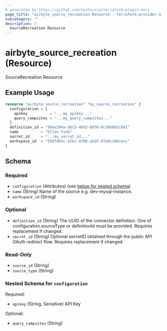 ```yaml
---
# generated by https://github.com/hashicorp/terraform-plugin-docs
page_title: "airbyte_source_recreation Resource - terraform-provider-airbyte"
subcategory: ""
description: |-
  SourceRecreation Resource
---
```


# airbyte_source_recreation (Resource)

SourceRecreation Resource

## Example Usage

```terraform
resource "airbyte_source_recreation" "my_source_recreation" {
  configuration = {
    apikey          = "...my_apikey..."
    query_campsites = "...my_query_campsites..."
  }
  definition_id = "56ee294a-dbc5-4bd3-8078-9cf0b8d2c041"
  name          = "Ellen Funk"
  secret_id     = "...my_secret_id..."
  workspace_id  = "569fd64c-d2bc-4f08-a635-d7a8c386cecc"
}
```

<!-- schema generated by tfplugindocs -->
## Schema

### Required

- `configuration` (Attributes) (see [below for nested schema](#nestedatt--configuration))
- `name` (String) Name of the source e.g. dev-mysql-instance.
- `workspace_id` (String)

### Optional

- `definition_id` (String) The UUID of the connector definition. One of configuration.sourceType or definitionId must be provided. Requires replacement if changed.
- `secret_id` (String) Optional secretID obtained through the public API OAuth redirect flow. Requires replacement if changed.

### Read-Only

- `source_id` (String)
- `source_type` (String)

<a id="nestedatt--configuration"></a>
### Nested Schema for `configuration`

Required:

- `apikey` (String, Sensitive) API Key

Optional:

- `query_campsites` (String)


